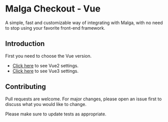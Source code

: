 # Malga Checkout - Vue

A simple, fast and customizable way of integrating with Malga, with no need to stop using your favorite front-end framework.

## Introduction

First you need to choose the Vue version.

- [Click here](https://github.com/plughacker/malga-checkout/blob/main/packages/vue/VUE2.md) to see Vue2 settings.
- [Click here](https://github.com/plughacker/malga-checkout/blob/main/packages/vue/VUE3.md) to see Vue3 settings.

## Contributing

Pull requests are welcome. For major changes, please open an issue first to discuss what you would like to change.

Please make sure to update tests as appropriate.
